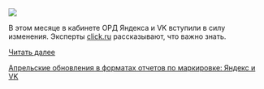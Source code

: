 <!--2025-04-25 11:49:42-->
<div class="yb">
  <div class="rss habr"><img src="https://habrastorage.org/getpro/habr/upload_files/3f1/554/9e3/3f15549e3d9dbcbcfd488979fd7a9765.jpg" /><p>В этом месяце в кабинете ОРД Яндекса и VK вступили в силу изменения. Эксперты <a href="http://click.ru">click.ru</a> рассказывают, что важно знать.</p> <a href="https://habr.com/ru/articles/904434/#habracut">Читать далее</a> <p class="titl"><a href="https://habr.com/ru/companies/click/news/904434/?utm_source=habrahabr&utm_medium=rss&utm_campaign=904434">Апрельские обновления в форматах отчетов по маркировке: Яндекс и VK</a></p></div>
</div>
